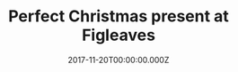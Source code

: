 ---
campaign-uuid: "c-9259b8be-e7f3-4621-b3ac-dbca4443b9e5"
type: "Offer"
category: "Fashion"
date: "2017-11-20T00:00:00.000Z"
end-date: "2017-12-25T00:00:00.000Z"
disable-form: false
is_promoted: false
has_entry_page: false
title: "Perfect Christmas present at Figleaves"
competition-description: "Discover the latest promotion of Figleaves, the home of\
  \ Luxury Lingerie, Swimwear and many more. At Figleaves, they aim to deliver the\
  \ best possible lingerie, swimwear and other accessories, depending on your tastes\
  \ and on your way to dress. Check it out now, and you could find the perfect present\
  \ for your loved ones this Christmas."
banner-img: "figleaves-xmas_image.png"
logo-left-href: "https://www.figleaves.com/uk/"
logo-left-image: "figleaves-logo.svg"
logo-left-title: "Figleaves"
has-winner: false
---